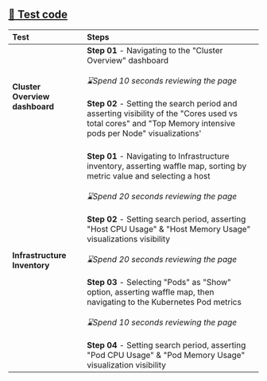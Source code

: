 [🔗 Test code](https://github.com/elastic/oblt-playwright/blob/main/tests/kibana/infra.kibana.spec.ts)
---
| **Test**  | **Steps** |
| :------------ | :------------ |
| **Cluster Overview dashboard** | **Step 01** - Navigating to the "Cluster Overview" dashboard<br><br>_⌛Spend 10 seconds reviewing the page_<br><br>**Step 02** - Setting the search period and asserting visibility of the "Cores used vs total cores" and "Top Memory intensive pods per Node" visualizations'<br><br> |
| **Infrastructure Inventory** | **Step 01** - Navigating to Infrastructure inventory, asserting waffle map, sorting by metric value and selecting a host<br><br>_⌛Spend 20 seconds reviewing the page_<br><br>**Step 02** - Setting search period, asserting "Host CPU Usage" & "Host Memory Usage" visualizations visibility<br><br>_⌛Spend 20 seconds reviewing the page_<br><br>**Step 03** - Selecting "Pods" as "Show" option, asserting waffle map, then navigating to the Kubernetes Pod metrics<br><br>_⌛Spend 10 seconds reviewing the page_<br><br>**Step 04** - Setting search period, asserting "Pod CPU Usage" & "Pod Memory Usage" visualization visibility  |